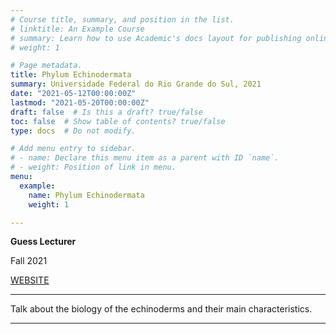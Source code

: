 ```yaml
---
# Course title, summary, and position in the list.
# linktitle: An Example Course
# summary: Learn how to use Academic's docs layout for publishing online courses, software documentation, and tutorials.
# weight: 1

# Page metadata.
title: Phylum Echinodermata
summary: Universidade Federal do Rio Grande do Sul, 2021
date: "2021-05-12T00:00:00Z"
lastmod: "2021-05-20T00:00:00Z"
draft: false  # Is this a draft? true/false
toc: false  # Show table of contents? true/false
type: docs  # Do not modify.

# Add menu entry to sidebar.
# - name: Declare this menu item as a parent with ID `name`.
# - weight: Position of link in menu.
menu:
  example:
    name: Phylum Echinodermata
    weight: 1

---
```

**Guess Lecturer**

Fall 2021

[WEBSITE](http://www.ufrgs.br/comgradbio/)

---

Talk about the biology of the echinoderms and their main characteristics.

---
